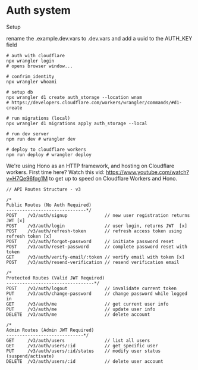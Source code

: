 # Auth system

Setup

rename the .example.dev.vars to .dev.vars and add a uuid to the AUTH_KEY field

```shell
# auth with cloudflare
npx wrangler login
# opens browser window...

# confrim identity
npx wrangler whoami

# setup db
npx wrangler d1 create auth_storage --location wnam
# https://developers.cloudflare.com/workers/wrangler/commands/#d1-create

# run migrations (local)
npx wrangler d1 migrations apply auth_storage --local

# run dev server
npm run dev # wrangler dev

# deploy to cloudflare workers
npm run deploy # wrangler deploy
```

We're using Hono as an HTTP framework, and hosting on Cloudflare workers. First time here? Watch this vid: https://www.youtube.com/watch?v=H7Qe96fqg1M to get up to speed on Cloudflare Workers and Hono.

```
// API Routes Structure - v3

/*
Public Routes (No Auth Required)
------------------------------*/
POST    /v3/auth/signup              // new user registration returns JWT [x]
POST    /v3/auth/login               // user login, returns JWT  [x]
POST    /v3/auth/refresh-token       // refresh access token using refresh token [x]
POST    /v3/auth/forgot-password     // initiate password reset
POST    /v3/auth/reset-password      // complete password reset with token
GET     /v3/auth/verify-email/:token // verify email with token [x]
POST    /v3/auth/resend-verification // resend verification email

/*
Protected Routes (Valid JWT Required)
---------------------------------*/
POST    /v3/auth/logout              // invalidate current token
PUT     /v3/auth/change-password     // change password while logged in
GET     /v3/auth/me                  // get current user info
PUT     /v3/auth/me                  // update user info
DELETE  /v3/auth/me                  // delete account

/*
Admin Routes (Admin JWT Required)
-----------------------------*/
GET     /v3/auth/users               // list all users
GET     /v3/auth/users/:id           // get specific user
PUT     /v3/auth/users/:id/status    // modify user status (suspend/activate)
DELETE  /v3/auth/users/:id           // delete user account
```
